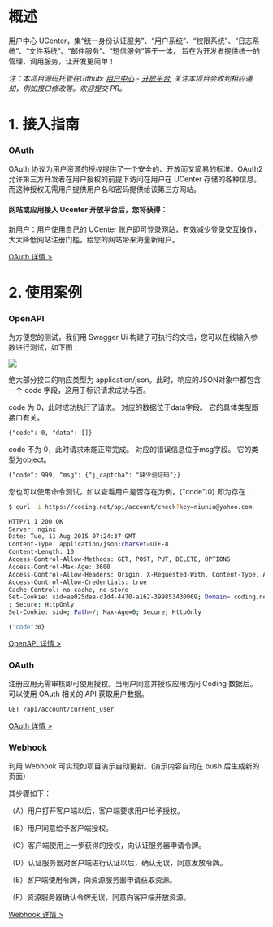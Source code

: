 概述
=======

用户中心 UCenter，集“统一身份认证服务”、“用户系统”、“权限系统”、“日志系统”、“文件系统”、“邮件服务”、“短信服务”等于一体，
旨在为开发者提供统一的管理、调用服务，让开发更简单！


*注：本项目源码托管在Github: [用户中心](https://github.com/yaoshanliang/ucenter) -
[开放平台](https://github.com/yaoshanliang/ucenter-open), 关注本项目会收到相应通知，例如接口修改等。欢迎提交 PR。*



# 1. 接入指南


### OAuth

OAuth 协议为用户资源的授权提供了一个安全的、开放而又简易的标准。OAuth2 允许第三方开发者在用户授权的前提下访问在用户在 UCenter 存储的各种信息。而这种授权无需用户提供用户名和密码提供给该第三方网站。

#### 网站或应用接入 Ucenter 开放平台后，您将获得：

新用户：用户使用自己的 UCenter 账户即可登录网站，有效减少登录交互操作，大大降低网站注册门槛，给您的网站带来海量新用户。


[OAuth 详情 >][oauth]


# 2. 使用案例

### OpenAPI
为方便您的测试，我们用 Swagger Ui 构建了可执行的文档，您可以在线输入参数进行测试，如下图：

![](https://dn-coding-net-production-pp.qbox.me/e8653816-e4da-48f5-b613-74600eda8b94.png)

绝大部分接口的响应类型为 application/json。此时，响应的JSON对象中都包含一个 code 字段，这用于标识请求成功与否。


code 为 0，此时成功执行了请求。 对应的数据位于data字段。 它的具体类型跟接口有关。
``` html
{"code": 0, "data": []}
```

code 不为 0，此时请求未能正常完成。 对应的错误信息位于msg字段。 它的类型为object。
``` html
{"code": 999, "msg": {"j_captcha": "缺少验证码"}}
```

您也可以使用命令测试，如以查看用户是否存在为例，{"code":0} 即为存在：
``` bash
$ curl -i https://coding.net/api/account/check?key=niuniu@yahoo.com

HTTP/1.1 200 OK
Server: nginx
Date: Tue, 11 Aug 2015 07:24:37 GMT
Content-Type: application/json;charset=UTF-8
Content-Length: 10
Access-Control-Allow-Methods: GET, POST, PUT, DELETE, OPTIONS
Access-Control-Max-Age: 3600
Access-Control-Allow-Headers: Origin, X-Requested-With, Content-Type, Accept
Access-Control-Allow-Credentials: true
Cache-Control: no-cache, no-store
Set-Cookie: sid=ae025dee-d1d4-4470-a162-399853430069; Domain=.coding.net; Path=/
; Secure; HttpOnly
Set-Cookie: sid=; Path=/; Max-Age=0; Secure; HttpOnly

{"code":0}
```


[OpenAPI 详情 >][openapi]

### OAuth

注册应用无需审核即可使用授权。当用户同意并授权应用访问 Coding 数据后。
可以使用 OAuth 相关的 API 获取用户数据。

``` bash
GET /api/account/current_user
```

[OAuth 详情 >][oauth]


### Webhook

利用 Webhook 可实现如项目演示自动更新。(演示内容自动在 push 后生成新的页面）

其步骤如下：

（A）用户打开客户端以后，客户端要求用户给予授权。

（B）用户同意给予客户端授权。

（C）客户端使用上一步获得的授权，向认证服务器申请令牌。

（D）认证服务器对客户端进行认证以后，确认无误，同意发放令牌。

（E）客户端使用令牌，向资源服务器申请获取资源。

（F）资源服务器确认令牌无误，同意向客户端开放资源。


[Webhook 详情 >][webhook]



[dist]:https://coding.net/u/coding/open
[openapi]:/openapi
[oauth]:/oauth.html
[webhook]:/webhook.html
[opencoding]:https://coding.net/u/coding/open

